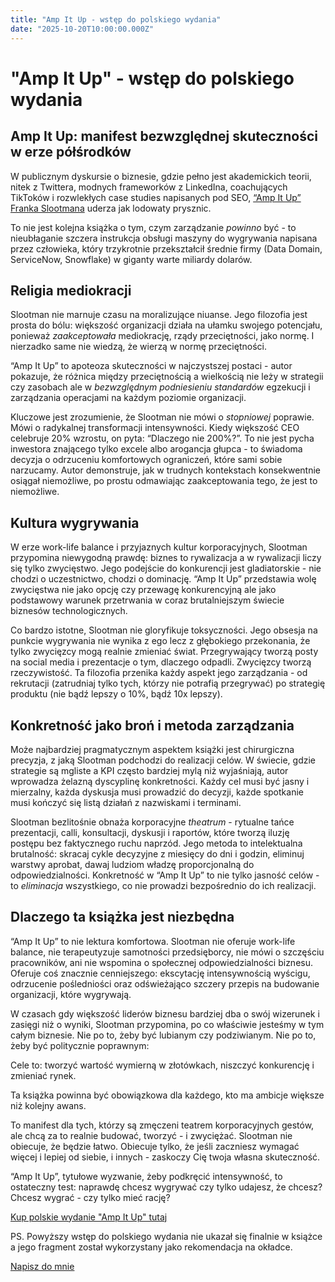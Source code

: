 ```yaml
---
title: "Amp It Up - wstęp do polskiego wydania"
date: "2025-10-20T10:00:00.000Z"
---
```

# "Amp It Up" - wstęp do polskiego wydania

## Amp It Up: manifest bezwzględnej skuteczności w erze półśrodków


W publicznym dyskursie o biznesie, gdzie pełno jest akademickich teorii, nitek z Twittera, modnych frameworków z LinkedIna, coachujących TikToków i rozwlekłych case studies napisanych pod SEO, [“Amp It Up” Franka Slootmana](https://www.zlotemysli.pl/prod/14046/amp-it-up-frank-slootman.html) uderza jak lodowaty prysznic.

To nie jest kolejna książka o tym, czym zarządzanie *powinno* być - to nieubłaganie szczera instrukcja obsługi maszyny do wygrywania napisana przez człowieka, który trzykrotnie przekształcił średnie firmy (Data Domain, ServiceNow, Snowflake) w giganty warte miliardy dolarów.

## Religia mediokracji

Slootman nie marnuje czasu na moralizujące niuanse. Jego filozofia jest prosta do bólu: większość organizacji działa na ułamku swojego potencjału, ponieważ *zaakceptowała* mediokrację, rządy przeciętności, jako normę. I nierzadko same nie wiedzą, że wierzą w normę przeciętności. 

“Amp It Up” to apoteoza skuteczności w najczystszej postaci - autor pokazuje, że różnica między przeciętnością a wielkością nie leży w strategii czy zasobach ale w *bezwzględnym podniesieniu standardów* egzekucji i zarządzania operacjami na każdym poziomie organizacji.

Kluczowe jest zrozumienie, że Slootman nie mówi o *stopniowej* poprawie. Mówi o radykalnej transformacji intensywności. Kiedy większość CEO celebruje 20% wzrostu, on pyta: “Dlaczego nie 200%?”. To nie jest pycha inwestora znającego tylko excele albo arogancja głupca - to świadoma decyzja o odrzuceniu komfortowych ograniczeń, które sami sobie narzucamy. Autor demonstruje, jak w trudnych kontekstach konsekwentnie osiągał niemożliwe, po prostu odmawiając zaakceptowania tego, że jest to niemożliwe.

## Kultura wygrywania

W erze work-life balance i przyjaznych kultur korporacyjnych, Slootman przypomina niewygodną prawdę: biznes to rywalizacja a w rywalizacji liczy się tylko zwycięstwo. Jego podejście do konkurencji jest gladiatorskie - nie chodzi o uczestnictwo, chodzi o dominację. “Amp It Up” przedstawia wolę zwycięstwa nie jako opcję czy przewagę konkurencyjną ale jako podstawowy warunek przetrwania w coraz brutalniejszym świecie biznesów technologicznych.

Co bardzo istotne, Slootman nie gloryfikuje toksyczności. Jego obsesja na punkcie wygrywania nie wynika z ego lecz z głębokiego przekonania, że tylko zwycięzcy mogą realnie zmieniać świat. Przegrywający tworzą posty na social media i prezentacje o tym, dlaczego odpadli. Zwycięzcy tworzą rzeczywistość. Ta filozofia przenika każdy aspekt jego zarządzania - od rekrutacji (zatrudniaj tylko tych, którzy nie potrafią przegrywać) po strategię produktu (nie bądź lepszy o 10%, bądź 10x lepszy).

## Konkretność jako broń i metoda zarządzania

Może najbardziej pragmatycznym aspektem książki jest chirurgiczna precyzja, z jaką Slootman podchodzi do realizacji celów. W świecie, gdzie strategie są mgliste a KPI często bardziej mylą niż wyjaśniają, autor wprowadza żelazną dyscyplinę konkretności. Każdy cel musi być jasny i mierzalny, każda dyskusja musi prowadzić do decyzji, każde spotkanie musi kończyć się listą działań z nazwiskami i terminami.

Slootman bezlitośnie obnaża korporacyjne *theatrum* - rytualne tańce prezentacji, calli, konsultacji, dyskusji i raportów, które tworzą iluzję postępu bez faktycznego ruchu naprzód. Jego metoda to intelektualna brutalność: skracaj cykle decyzyjne z miesięcy do dni i godzin, eliminuj warstwy aprobat, dawaj ludziom władzę proporcjonalną do odpowiedzialności. Konkretność w “Amp It Up” to nie tylko jasność celów - to *eliminacja* wszystkiego, co nie prowadzi bezpośrednio do ich realizacji.

## Dlaczego ta książka jest niezbędna

“Amp It Up” to nie lektura komfortowa. Slootman nie oferuje work-life balance, nie terapeutyzuje samotności przedsięborcy, nie mówi o szczęściu pracowników, ani nie wspomina o społecznej odpowiedzialności biznesu. Oferuje coś znacznie cenniejszego: ekscytację intensywnością wyścigu, odrzucenie pośledniości oraz odświeżająco szczery przepis na budowanie organizacji, które wygrywają.

W czasach gdy większość liderów biznesu bardziej dba o swój wizerunek i zasięgi niż o wyniki, Slootman przypomina, po co właściwie jesteśmy w tym całym biznesie. Nie po to, żeby być lubianym czy podziwianym. Nie po to, żeby być politycznie poprawnym:

Cele to: tworzyć wartość wymierną w złotówkach, niszczyć konkurencję i zmieniać rynek.

Ta książka powinna być obowiązkowa dla każdego, kto ma ambicje większe niż kolejny awans. 

To manifest dla tych, którzy są zmęczeni teatrem korporacyjnych gestów, ale chcą za to realnie budować, tworzyć - i zwyciężać. Slootman nie obiecuje, że będzie łatwo. Obiecuje tylko, że jeśli zaczniesz wymagać więcej i lepiej od siebie, i innych - zaskoczy Cię twoja własna skuteczność.	

“Amp It Up”, tytułowe wyzwanie, żeby podkręcić intensywność, to ostateczny test: naprawdę chcesz wygrywać czy tylko udajesz, że chcesz?​​​​​​​​​​​​​​​​ Chcesz wygrać - czy tylko mieć rację?

[Kup polskie wydanie "Amp It Up" tutaj](https://www.zlotemysli.pl/prod/14046/amp-it-up-frank-slootman.html)

PS. Powyższy wstęp do polskiego wydania nie ukazał się finalnie w książce a jego fragment został wykorzystany jako rekomendacja na okładce.

[Napisz do mnie](mailto:jakub.jeziorny@gmail.com)
